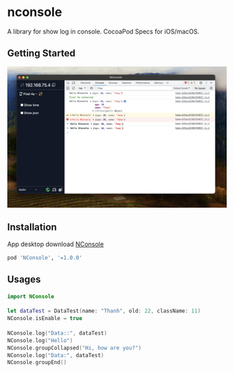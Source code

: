# nconsole

A library for show log in console. CocoaPod Specs for iOS/macOS.

## Getting Started

![Demo NConsole](https://github.com/nghinv-software/nconsole-ios/blob/main/demo_nconsole.png)

## Installation

App desktop download [NConsole](https://drive.google.com/drive/folders/1P4cqXhalzsiPtrVAKWvoD9tK_pt9ZpzJ?usp=share_link)

```sh
pod 'NConsole', '=1.0.0'
```

## Usages

```swift
import NConsole

let dataTest = DataTest(name: "Thanh", old: 22, className: 11)
NConsole.isEnable = true

NConsole.log("Data::", dataTest)
NConsole.log("Hello")
NConsole.groupCollapsed("Hi, how are you?")
NConsole.log("Data:", dataTest)
NConsole.groupEnd()
```

